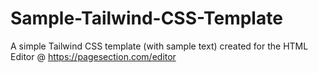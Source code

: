 # Sample-Tailwind-CSS-Template
A simple Tailwind CSS template (with sample text) created for the HTML Editor @ https://pagesection.com/editor
